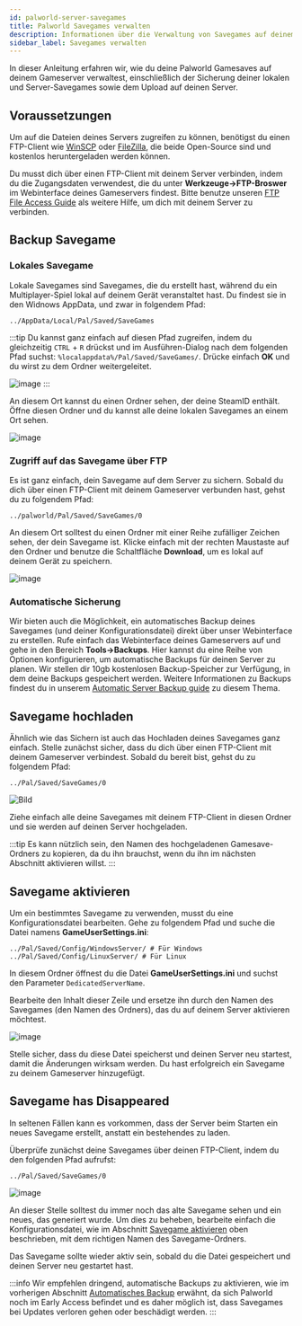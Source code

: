 ```yaml
---
id: palworld-server-savegames
title: Palworld Savegames verwalten
description: Informationen über die Verwaltung von Savegames auf deinem Palworld-Server von ZAP-Hosting - ZAP-Hosting.com Dokumentation
sidebar_label: Savegames verwalten
---
```


In dieser Anleitung erfahren wir, wie du deine Palworld Gamesaves auf deinem Gameserver verwaltest, einschließlich der Sicherung deiner lokalen und Server-Savegames sowie dem Upload auf deinen Server.

## Voraussetzungen

Um auf die Dateien deines Servers zugreifen zu können, benötigst du einen FTP-Client wie [WinSCP](https://winscp.net/eng/index.php) oder [FileZilla](https://filezilla-project.org/), die beide Open-Source sind und kostenlos heruntergeladen werden können.

Du musst dich über einen FTP-Client mit deinem Server verbinden, indem du die Zugangsdaten verwendest, die du unter **Werkzeuge->FTP-Broswer** im Webinterface deines Gameservers findest. Bitte benutze unseren [FTP File Access Guide](https://zap-hosting.com/guides/docs/gameserver-ftpaccess) als weitere Hilfe, um dich mit deinem Server zu verbinden.


## Backup Savegame

### Lokales Savegame

Lokale Savegames sind Savegames, die du erstellt hast, während du ein Multiplayer-Spiel lokal auf deinem Gerät veranstaltet hast. Du findest sie in den Widnows AppData, und zwar in folgendem Pfad:
```
../AppData/Local/Pal/Saved/SaveGames
```

:::tip
Du kannst ganz einfach auf diesen Pfad zugreifen, indem du gleichzeitig `CTRL` + `R` drückst und im Ausführen-Dialog nach dem folgenden Pfad suchst: `%localappdata%/Pal/Saved/SaveGames/`. Drücke einfach **OK** und du wirst zu dem Ordner weitergeleitet.

![image](https://screensaver01.zap-hosting.com/index.php/s/wtwnsM5rrjFxjis/preview)
:::

An diesem Ort kannst du einen Ordner sehen, der deine SteamID enthält. Öffne diesen Ordner und du kannst alle deine lokalen Savegames an einem Ort sehen.

![image](https://screensaver01.zap-hosting.com/index.php/s/rpaSM3AQsZai6fz/preview)

### Zugriff auf das Savegame über FTP

Es ist ganz einfach, dein Savegame auf dem Server zu sichern. Sobald du dich über einen FTP-Client mit deinem Gameserver verbunden hast, gehst du zu folgendem Pfad:
```
../palworld/Pal/Saved/SaveGames/0
```

An diesem Ort solltest du einen Ordner mit einer Reihe zufälliger Zeichen sehen, der dein Savegame ist. Klicke einfach mit der rechten Maustaste auf den Ordner und benutze die Schaltfläche **Download**, um es lokal auf deinem Gerät zu speichern.

![image](https://github.com/zaphosting/docs/assets/42719082/ca890470-450d-4962-a982-39378dfbb695)

### Automatische Sicherung

Wir bieten auch die Möglichkeit, ein automatisches Backup deines Savegames (und deiner Konfigurationsdatei) direkt über unser Webinterface zu erstellen. Rufe einfach das Webinterface deines Gameservers auf und gehe in den Bereich **Tools->Backups**. Hier kannst du eine Reihe von Optionen konfigurieren, um automatische Backups für deinen Server zu planen. Wir stellen dir 10gb kostenlosen Backup-Speicher zur Verfügung, in dem deine Backups gespeichert werden. Weitere Informationen zu Backups findest du in unserem [Automatic Server Backup guide](gameserver-backups.md) zu diesem Thema.

## Savegame hochladen

Ähnlich wie das Sichern ist auch das Hochladen deines Savegames ganz einfach. Stelle zunächst sicher, dass du dich über einen FTP-Client mit deinem Gameserver verbindest. Sobald du bereit bist, gehst du zu folgendem Pfad:
```
../Pal/Saved/SaveGames/0
```

![Bild](https://screensaver01.zap-hosting.com/index.php/s/tadxngnRCJDbtTe/preview)

Ziehe einfach alle deine Savegames mit deinem FTP-Client in diesen Ordner und sie werden auf deinen Server hochgeladen.

:::tip
Es kann nützlich sein, den Namen des hochgeladenen Gamesave-Ordners zu kopieren, da du ihn brauchst, wenn du ihn im nächsten Abschnitt aktivieren willst.
:::

## Savegame aktivieren

Um ein bestimmtes Savegame zu verwenden, musst du eine Konfigurationsdatei bearbeiten. Gehe zu folgendem Pfad und suche die Datei namens **GameUserSettings.ini**:
```
../Pal/Saved/Config/WindowsServer/ # Für Windows
../Pal/Saved/Config/LinuxServer/ # Für Linux
```

In diesem Ordner öffnest du die Datei **GameUserSettings.ini** und suchst den Parameter `DedicatedServerName`.

Bearbeite den Inhalt dieser Zeile und ersetze ihn durch den Namen des Savegames (den Namen des Ordners), das du auf deinem Server aktivieren möchtest.

![image](https://screensaver01.zap-hosting.com/index.php/s/qLG2jtzFkYM6WB7/preview)

Stelle sicher, dass du diese Datei speicherst und deinen Server neu startest, damit die Änderungen wirksam werden. Du hast erfolgreich ein Savegame zu deinem Gameserver hinzugefügt.

## Savegame has Disappeared

In seltenen Fällen kann es vorkommen, dass der Server beim Starten ein neues Savegame erstellt, anstatt ein bestehendes zu laden.

Überprüfe zunächst deine Savegames über deinen FTP-Client, indem du den folgenden Pfad aufrufst:
```
../Pal/Saved/SaveGames/0
```

![image](https://screensaver01.zap-hosting.com/index.php/s/wYQ42Aein5y6Z6j/preview)

An dieser Stelle solltest du immer noch das alte Savegame sehen und ein neues, das generiert wurde. Um dies zu beheben, bearbeite einfach die Konfigurationsdatei, wie im Abschnitt [Savegame aktivieren](#activating-savegame) oben beschrieben, mit dem richtigen Namen des Savegame-Ordners.

Das Savegame sollte wieder aktiv sein, sobald du die Datei gespeichert und deinen Server neu gestartet hast.

:::info
Wir empfehlen dringend, automatische Backups zu aktivieren, wie im vorherigen Abschnitt [Automatisches Backup](#automatic-backup) erwähnt, da sich Palworld noch im Early Access befindet und es daher möglich ist, dass Savegames bei Updates verloren gehen oder beschädigt werden.
:::